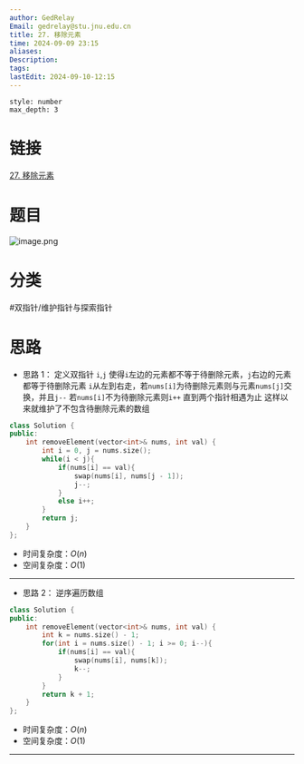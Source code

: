 ```yaml
---
author: GedRelay
Email: gedrelay@stu.jnu.edu.cn
title: 27. 移除元素
time: 2024-09-09 23:15
aliases: 
Description: 
tags: 
lastEdit: 2024-09-10-12:15
---
```


```toc
style: number
max_depth: 3
```

# 链接
[27. 移除元素](https://leetcode.cn/problems/remove-element/) 

# 题目
![image.png](https://ged-pic-bed.oss-cn-guangzhou.aliyuncs.com/img/202409092315395.png)


# 分类
#双指针/维护指针与探索指针 

# 思路
- 思路 1：
定义双指针 `i`,`j`
使得`i`左边的元素都不等于待删除元素，`j`右边的元素都等于待删除元素
`i`从左到右走，若`nums[i]`为待删除元素则与元素`nums[j]`交换，并且`j--`
若`nums[i]`不为待删除元素则`i++`
直到两个指针相遇为止
这样以来就维护了不包含待删除元素的数组


```cpp
class Solution {
public:
    int removeElement(vector<int>& nums, int val) {
        int i = 0, j = nums.size();
        while(i < j){
            if(nums[i] == val){
                swap(nums[i], nums[j - 1]);
                j--;
            }
            else i++;
        }
        return j;
    }
};
```


- 时间复杂度：${O\left( n \right)  }$ 
- 空间复杂度：${O\left( 1 \right)  }$ 


---
- 思路 2：
逆序遍历数组

```cpp
class Solution {
public:
    int removeElement(vector<int>& nums, int val) {
        int k = nums.size() - 1;
        for(int i = nums.size() - 1; i >= 0; i--){
            if(nums[i] == val){
                swap(nums[i], nums[k]);
                k--;
            }
        }
        return k + 1;
    }
};
```


- 时间复杂度：${O\left( n \right)  }$ 
- 空间复杂度：${O\left( 1 \right)  }$ 


---

